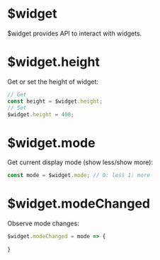 # $widget

$widget provides API to interact with widgets.

# $widget.height

Get or set the height of widget:

```js
// Get
const height = $widget.height;
// Set
$widget.height = 400;
```

# $widget.mode

Get current display mode (show less/show more):

```js
const mode = $widget.mode; // 0: less 1: more
```

# $widget.modeChanged

Observe mode changes:

```js
$widget.modeChanged = mode => {
  
}
```